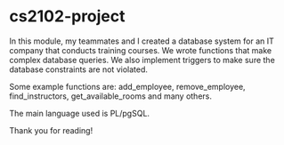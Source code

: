 # cs2102-project

In this module, my teammates and I created a database system for an IT company that conducts training courses. We wrote functions that make complex database queries. We also implement triggers to make sure the database constraints are not violated. 

Some example functions are: add_employee, remove_employee, find_instructors, get_available_rooms and many others.

The main language used is PL/pgSQL.

Thank you for reading!
